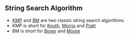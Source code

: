 String Search Algorithm
-----------------------

+ [KMP](http://en.wikipedia.org/wiki/Knuth%E2%80%93Morris%E2%80%93Pratt_algorithm) and [BM](http://en.wikipedia.org/wiki/Boyer%E2%80%93Moore_string_search_algorithm) are two classic string search algorithms.
+ KMP is short for [Knuth](http://en.wikipedia.org/wiki/Donald_Knuth), [Morris](http://en.wikipedia.org/wiki/James_H._Morris) and [Pratt](http://en.wikipedia.org/wiki/Vaughan_Pratt)
+ BM is short for [Boyer](http://en.wikipedia.org/wiki/Robert_S._Boyer) and [Moore](http://en.wikipedia.org/wiki/J_Strother_Moore)
